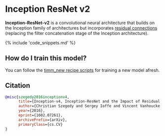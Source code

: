 # Inception ResNet v2

**Inception-ResNet-v2** is a convolutional neural architecture that builds on the Inception family of architectures but incorporates [residual connections](https://paperswithcode.com/method/residual-connection) (replacing the filter concatenation stage of the Inception architecture).

{% include 'code_snippets.md' %}

## How do I train this model?

You can follow the [timm_new recipe scripts](https://rwightman.github.io/pytorch-image-models/scripts/) for training a new model afresh.

## Citation

```BibTeX
@misc{szegedy2016inceptionv4,
      title={Inception-v4, Inception-ResNet and the Impact of Residual Connections on Learning},
      author={Christian Szegedy and Sergey Ioffe and Vincent Vanhoucke and Alex Alemi},
      year={2016},
      eprint={1602.07261},
      archivePrefix={arXiv},
      primaryClass={cs.CV}
}
```

<!--
Type: model-index
Collections:
- Name: Inception ResNet v2
  Paper:
    Title: Inception-v4, Inception-ResNet and the Impact of Residual Connections on
      Learning
    URL: https://paperswithcode.com/paper/inception-v4-inception-resnet-and-the-impact
Models:
- Name: inception_resnet_v2
  In Collection: Inception ResNet v2
  Metadata:
    FLOPs: 16959133120
    Parameters: 55850000
    File Size: 223774238
    Architecture:
    - Average Pooling
    - Dropout
    - Inception-ResNet-v2 Reduction-B
    - Inception-ResNet-v2-A
    - Inception-ResNet-v2-B
    - Inception-ResNet-v2-C
    - Reduction-A
    - Softmax
    Tasks:
    - Image Classification
    Training Techniques:
    - Label Smoothing
    - RMSProp
    - Weight Decay
    Training Data:
    - ImageNet
    Training Resources: 20x NVIDIA Kepler GPUs
    ID: inception_resnet_v2
    LR: 0.045
    Dropout: 0.2
    Crop Pct: '0.897'
    Momentum: 0.9
    Image Size: '299'
    Interpolation: bicubic
  Code: https://github.com/rwightman/pytorch-image-models/blob/d8e69206be253892b2956341fea09fdebfaae4e3/timm_new/models/inception_resnet_v2.py#L343
  Weights: https://github.com/rwightman/pytorch-image-models/releases/download/v0.1-weights/inception_resnet_v2-940b1cd6.pth
  Results:
  - Task: Image Classification
    Dataset: ImageNet
    Metrics:
      Top 1 Accuracy: 0.95%
      Top 5 Accuracy: 17.29%
-->
